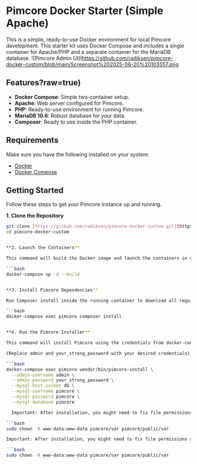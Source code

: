 # Pimcore Docker Starter (Simple Apache)

This is a simple, ready-to-use Docker environment for local Pimcore development. This starter kit uses Docker Compose and includes a single container for Apache/PHP and a separate container for the MariaDB database.
![Pimcore Admin UI](https://github.com/radiksen/pimcore-docker-custom/blob/main/Screenshot%202025-06-20%20103557.png
## Features?raw=true)

-   **Docker Compose**: Simple two-container setup.
-   **Apache**: Web server configured for Pimcore.
-   **PHP**: Ready-to-use environment for running Pimcore.
-   **MariaDB 10.6**: Robust database for your data.
-   **Composer**: Ready to use inside the PHP container.

## Requirements

Make sure you have the following installed on your system:
-   [Docker](https://docs.docker.com/get-docker/)
-   [Docker Compose](https://docs.docker.com/compose/install/)

## Getting Started

Follow these steps to get your Pimcore instance up and running.

**1. Clone the Repository**
```bash
git clone [https://github.com/radiksen/pimcore-docker-custom.git](https://github.com/radiksen/pimcore-docker-custom.git)
cd pimcore-docker-custom


**2. Launch the Containers**

This command will build the Docker image and launch the containers in detached mode.

```bash
docker-compose up -d --build


**3. Install Pimcore Dependencies**

Run Composer install inside the running container to download all required PHP libraries.

```bash
docker-compose exec pimcore composer install


**4. Run the Pimcore Installer**

This command will install Pimcore using the credentials from docker-compose.yml and create an admin user for you.

(Replace admin and your_strong_password with your desired credentials)

```bash
docker-compose exec pimcore vendor/bin/pimcore-install \
  --admin-username admin \
  --admin-password your_strong_password \
  --mysql-host-socket db \
  --mysql-username pimcore \
  --mysql-password pimcore \
  --mysql-database pimcore

  Important: After installation, you might need to fix file permissions so Pimcore can write to the cache and logs.

```bash
sudo chown -R www-data:www-data pimcore/var pimcore/public/var

Important: After installation, you might need to fix file permissions so Pimcore can write to the cache and logs.

```bash
sudo chown -R www-data:www-data pimcore/var pimcore/public/var
